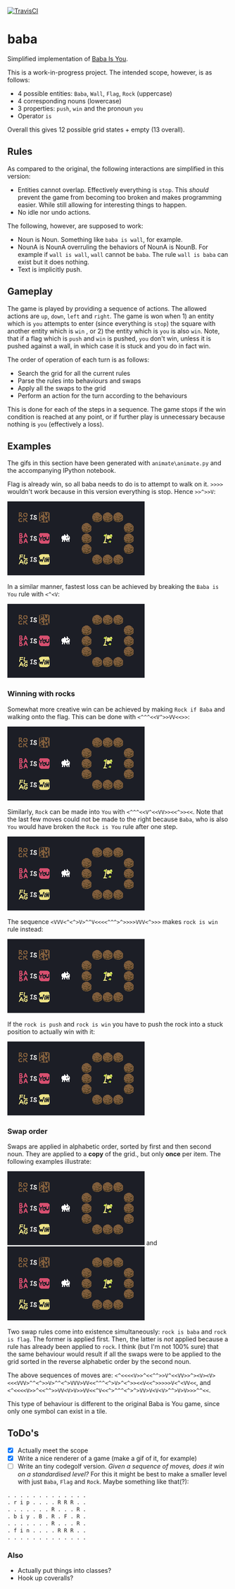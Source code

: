 [![TravisCI](https://travis-ci.org/MarcinKonowalczyk/baba.svg?branch=master&service=github)](https://travis-ci.org/MarcinKonowalczyk/baba?branch=master)

# baba
Simplified implementation of [Baba Is You](https://hempuli.com/baba/).

This is a work-in-progress project. The intended scope, however, is as follows:

- 4 possible entities: `Baba`, `Wall`, `Flag`, `Rock` (uppercase)
- 4 corresponding nouns (lowercase)
- 3 properties: `push`, `win` and the pronoun `you`
- Operator `is`
  
Overall this gives 12 possible grid states + empty (13 overall).

## Rules

As compared to the original, the following interactions are simplified in this version:

- Entities cannot overlap. Effectively everything is `stop`. This *should* prevent the game from becoming too broken and makes programming easier. While still allowing for interesting things to happen.
- No idle nor undo actions.

The following, however, are supposed to work:

- Noun is Noun. Something like `baba is wall`, for example.
- NounA is NounA overruling the behaviors of NounA is NounB. For example if `wall is wall`, `wall` cannot be `baba`. The rule `wall is baba` can exist but it does nothing.
- Text is implicitly push.

## Gameplay

The game is played by providing a sequence of actions. The allowed actions are `up`, `down`, `left` and `right`. The game is won when 1) an entity which is `you` attempts to enter (since everything is `stop`) the square with another entity which is `win` , or 2) the entity which is `you` is also `win`. Note, that if a flag which is `push` and `win` is pushed, `you` don't win, unless it is pushed against a wall, in which case it is stuck and you do in fact win.

The order of operation of each turn is as follows:
  
- Search the grid for all the current rules
- Parse the rules into behaviours and swaps
- Apply all the swaps to the grid
- Perform an action for the turn according to the behaviours
  
This is done for each of the steps in a sequence. The game stops if the win condition is reached at any point, or if further play is unnecessary because nothing is `you` (effectively a loss).

## Examples

The gifs in this section have been generated with `animate\animate.py` and the accompanying IPython notebook.

Flag is already win, so all baba needs to do is to attempt to walk on it. `>>>>` wouldn't work because in this version everything is stop. Hence `>>^>>V`:

![fastest_win](./animation/fastest_win.gif)

In a similar manner, fastest loss can be achieved by breaking the `Baba is You` rule with `<^<V`:

![fastest_loss](./animation/fastest_loss.gif)

### Winning with rocks

Somewhat more creative win can be achieved by making `Rock if Baba` and walking onto the flag. This can be done with `<^^^<<V^>>VV<<>>`:

![rock_is_baba](./animation/rock_is_baba.gif)

Similarly, `Rock` can be made into `You` with `<^^^<<V^<<VV>><<^>><<`. Note that the last few moves could not be made to the right because `Baba`, who is also `You` would have broken the `Rock is You` rule after one step.

![rock_is_you](./animation/rock_is_you.gif)

The sequence `<VVV<^<^>V>^^V<<<<^^^>^>>>>VVV<^>>>` makes `rock is win` rule instead:

![rock_is_win](./animation/rock_is_win.gif)

If the `rock is push` and `rock is win` you have to push the rock into a stuck position to actually win with it:

![rock_is_win_and_push](./animation/rock_is_win_and_push.gif)

### Swap order

Swaps are applied in alphabetic order, sorted by first and then second noun. They are applied to a **copy** of the grid., but only **once** per item. The following examples illustrate:

![rules_act_alphabetically_1](./animation/rules_act_alphabetically_1.gif)
and
![rules_act_alphabetically_2](./animation/rules_act_alphabetically_2.gif)

Two swap rules come into existence simultaneously: `rock is baba` and `rock is flag`. The former is applied first. Then, the latter is *not* applied because a rule has already been applied to `rock`. I think (but I'm not 100% sure) that the same behaviour would result if all the swaps were to be applied to the grid sorted in the reverse alphabetic order by the second noun.

The above sequences of moves are: `<^<<<<V>>^<<^^>>V^<<VV>>^><V><V><<<VVV>^^<^>>V>^^<^>VVV>VV<<^^^<^>V>^<^>><<V<<^>>>>>V<^<VV<<`, and `<^<<<<V>>^<<^^>>VV<V>V>>VV<<^V<<^>^^^<^>^>VV>V<V<V>^^>V>V>>>^^<<`.

This type of behaviour is different to the original Baba is You game, since only one symbol can exist in a tile.

## ToDo's

- [x] Actually meet the scope
- [x] Write a nice renderer of a game (make a gif of it, for example)
- [ ] Write an tiny codegolf version. _Given a sequence of moves, does it win on a standardised level?_ For this it might be best to make a smaller level with just `Baba`, `Flag` and `Rock`. Maybe something like that(?):

```
. . . . . . . . . . . . .
. r i p . . . . R R R . .
. . . . . . . R . . . R .
. b i y . B . R . F . R .
. . . . . . . R . . . R .
. f i n . . . . R R R . .
. . . . . . . . . . . . .
```

### Also

- Actually put things into classes?
- Hook up coveralls?

